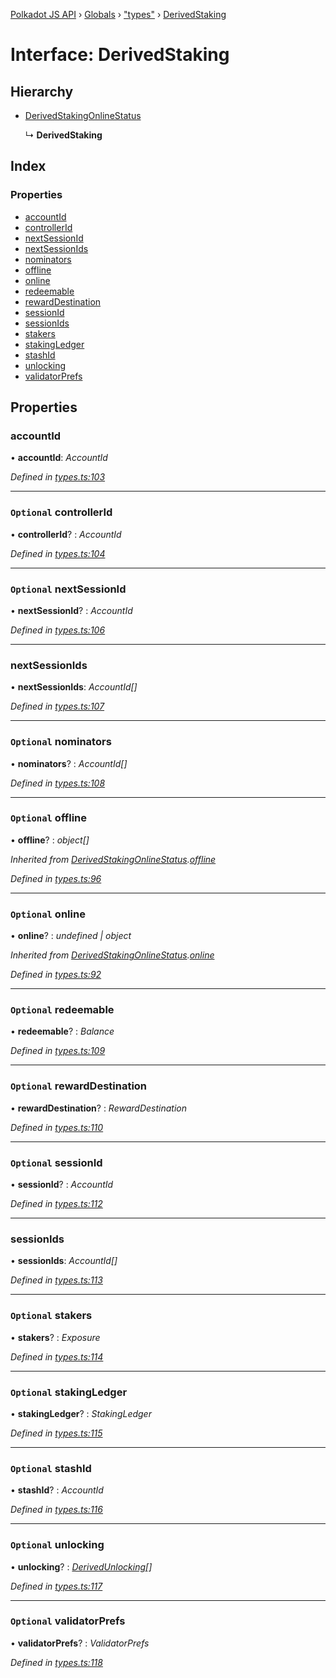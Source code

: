 [Polkadot JS API](../README.md) › [Globals](../globals.md) › ["types"](../modules/_types_.md) › [DerivedStaking](_types_.derivedstaking.md)

# Interface: DerivedStaking

## Hierarchy

* [DerivedStakingOnlineStatus](_types_.derivedstakingonlinestatus.md)

  ↳ **DerivedStaking**

## Index

### Properties

* [accountId](_types_.derivedstaking.md#accountid)
* [controllerId](_types_.derivedstaking.md#optional-controllerid)
* [nextSessionId](_types_.derivedstaking.md#optional-nextsessionid)
* [nextSessionIds](_types_.derivedstaking.md#nextsessionids)
* [nominators](_types_.derivedstaking.md#optional-nominators)
* [offline](_types_.derivedstaking.md#optional-offline)
* [online](_types_.derivedstaking.md#optional-online)
* [redeemable](_types_.derivedstaking.md#optional-redeemable)
* [rewardDestination](_types_.derivedstaking.md#optional-rewarddestination)
* [sessionId](_types_.derivedstaking.md#optional-sessionid)
* [sessionIds](_types_.derivedstaking.md#sessionids)
* [stakers](_types_.derivedstaking.md#optional-stakers)
* [stakingLedger](_types_.derivedstaking.md#optional-stakingledger)
* [stashId](_types_.derivedstaking.md#optional-stashid)
* [unlocking](_types_.derivedstaking.md#optional-unlocking)
* [validatorPrefs](_types_.derivedstaking.md#optional-validatorprefs)

## Properties

###  accountId

• **accountId**: *AccountId*

*Defined in [types.ts:103](https://github.com/polkadot-js/api/blob/41cf32c808/packages/api-derive/src/types.ts#L103)*

___

### `Optional` controllerId

• **controllerId**? : *AccountId*

*Defined in [types.ts:104](https://github.com/polkadot-js/api/blob/41cf32c808/packages/api-derive/src/types.ts#L104)*

___

### `Optional` nextSessionId

• **nextSessionId**? : *AccountId*

*Defined in [types.ts:106](https://github.com/polkadot-js/api/blob/41cf32c808/packages/api-derive/src/types.ts#L106)*

___

###  nextSessionIds

• **nextSessionIds**: *AccountId[]*

*Defined in [types.ts:107](https://github.com/polkadot-js/api/blob/41cf32c808/packages/api-derive/src/types.ts#L107)*

___

### `Optional` nominators

• **nominators**? : *AccountId[]*

*Defined in [types.ts:108](https://github.com/polkadot-js/api/blob/41cf32c808/packages/api-derive/src/types.ts#L108)*

___

### `Optional` offline

• **offline**? : *object[]*

*Inherited from [DerivedStakingOnlineStatus](_types_.derivedstakingonlinestatus.md).[offline](_types_.derivedstakingonlinestatus.md#optional-offline)*

*Defined in [types.ts:96](https://github.com/polkadot-js/api/blob/41cf32c808/packages/api-derive/src/types.ts#L96)*

___

### `Optional` online

• **online**? : *undefined | object*

*Inherited from [DerivedStakingOnlineStatus](_types_.derivedstakingonlinestatus.md).[online](_types_.derivedstakingonlinestatus.md#optional-online)*

*Defined in [types.ts:92](https://github.com/polkadot-js/api/blob/41cf32c808/packages/api-derive/src/types.ts#L92)*

___

### `Optional` redeemable

• **redeemable**? : *Balance*

*Defined in [types.ts:109](https://github.com/polkadot-js/api/blob/41cf32c808/packages/api-derive/src/types.ts#L109)*

___

### `Optional` rewardDestination

• **rewardDestination**? : *RewardDestination*

*Defined in [types.ts:110](https://github.com/polkadot-js/api/blob/41cf32c808/packages/api-derive/src/types.ts#L110)*

___

### `Optional` sessionId

• **sessionId**? : *AccountId*

*Defined in [types.ts:112](https://github.com/polkadot-js/api/blob/41cf32c808/packages/api-derive/src/types.ts#L112)*

___

###  sessionIds

• **sessionIds**: *AccountId[]*

*Defined in [types.ts:113](https://github.com/polkadot-js/api/blob/41cf32c808/packages/api-derive/src/types.ts#L113)*

___

### `Optional` stakers

• **stakers**? : *Exposure*

*Defined in [types.ts:114](https://github.com/polkadot-js/api/blob/41cf32c808/packages/api-derive/src/types.ts#L114)*

___

### `Optional` stakingLedger

• **stakingLedger**? : *StakingLedger*

*Defined in [types.ts:115](https://github.com/polkadot-js/api/blob/41cf32c808/packages/api-derive/src/types.ts#L115)*

___

### `Optional` stashId

• **stashId**? : *AccountId*

*Defined in [types.ts:116](https://github.com/polkadot-js/api/blob/41cf32c808/packages/api-derive/src/types.ts#L116)*

___

### `Optional` unlocking

• **unlocking**? : *[DerivedUnlocking](../modules/_types_.md#derivedunlocking)[]*

*Defined in [types.ts:117](https://github.com/polkadot-js/api/blob/41cf32c808/packages/api-derive/src/types.ts#L117)*

___

### `Optional` validatorPrefs

• **validatorPrefs**? : *ValidatorPrefs*

*Defined in [types.ts:118](https://github.com/polkadot-js/api/blob/41cf32c808/packages/api-derive/src/types.ts#L118)*
